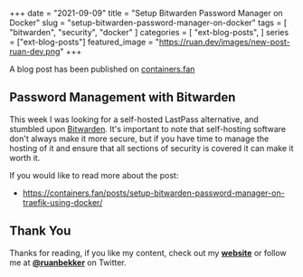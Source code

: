 +++
date = "2021-09-09"
title = "Setup Bitwarden Password Manager on Docker"
slug = "setup-bitwarden-password-manager-on-docker"
tags = [
    "bitwarden",
    "security",
    "docker"
]
categories = [
    "ext-blog-posts",
]
series = ["ext-blog-posts"]
featured_image = "https://ruan.dev/images/new-post-ruan-dev.png"
+++

A blog post has been published on [containers.fan](https://containers.fan/posts/setup-bitwarden-password-manager-on-traefik-using-docker/) 

## Password Management with Bitwarden

This week I was looking for a self-hosted LastPass alternative, and stumbled upon [Bitwarden](https://bitwarden.com/). It's important to note that self-hosting software don't always make it more secure, but if you have time to manage the hosting of it and ensure that all sections of security is covered it can make it worth it.

If you would like to read more about the post:

- https://containers.fan/posts/setup-bitwarden-password-manager-on-traefik-using-docker/


## Thank You

Thanks for reading, if you like my content, check out my **[website](https://ruan.dev)** or follow me at **[@ruanbekker](https://twitter.com/ruanbekker)** on Twitter.

